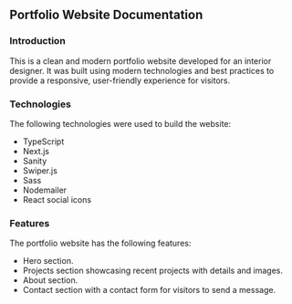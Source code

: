 ## Portfolio Website Documentation

### Introduction

This is a clean and modern portfolio website developed for an interior designer. It was built using modern technologies and best practices to provide a responsive, user-friendly experience for visitors.

### Technologies

The following technologies were used to build the website:

- TypeScript
- Next.js
- Sanity
- Swiper.js
- Sass
- Nodemailer
- React social icons

### Features

The portfolio website has the following features:

- Hero section.
- Projects section showcasing recent projects with details and images.
- About section.
- Contact section with a contact form for visitors to send a message.
